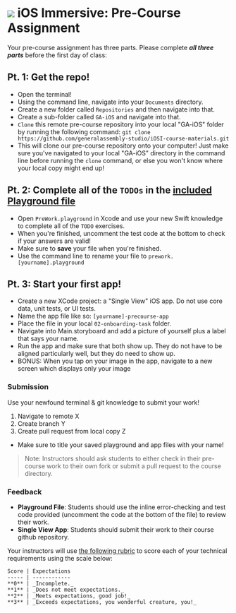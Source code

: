 # ![](https://ga-dash.s3.amazonaws.com/production/assets/logo-9f88ae6c9c3871690e33280fcf557f33.png) iOS Immersive: Pre-Course Assignment

Your pre-course assignment has three parts. Please complete ***all three parts*** before the first day of class:

## Pt. 1: Get the repo!
* Open the terminal! 
* Using the command line, navigate into your `Documents` directory. 
* Create a new folder called `Repositories` and then navigate into that. 
* Create a sub-folder called `GA-iOS` and navigate into that.
* `Clone` this remote pre-course repository into your local "GA-iOS" folder by running the following command: 
```git clone https://github.com/generalassembly-studio/iOSI-course-materials.git```
* This will clone our pre-course repository onto your computer! Just make sure you've navigated to your local "GA-iOS" directory in the command line before running the `clone` command, or else you won't know where your local copy might end up!

## Pt. 2: Complete all of the `TODOs` in the [included Playground file](./PreWork.playground/Contents.swift)
* Open `PreWork.playground` in Xcode and use your new Swift knowledge to complete all of the `TODO` exercises. 
* When you're finished, uncomment the test code at the bottom to check if your answers are valid!
* Make sure to **save** your file when you're finished. 
* Use the command line to rename your file to `prework.[yourname].playground`

## Pt. 3: Start your first app!
* Create a new XCode project: a "Single View" iOS app. Do not use core data, unit tests, or UI tests. 
* Name the app file like so: `[yourname]-precourse-app`
* Place the file in your local `02-onboarding-task` folder.
* Navigate into Main.storyboard and add a picture of yourself plus a label that says your name.
* Run the app and make sure that both show up. They do not have to be aligned particularly well, but they do need to show up.
* BONUS: When you tap on your image in the app, navigate to a new screen which displays only your image

### Submission

Use your newfound terminal & git knowledge to submit your work!

1. Navigate to remote X
2. Create branch Y
3. Create pull request from local copy Z

* Make sure to title your saved playground and app files with your name!

> Note: Instructors should ask students to either check in their pre-course work to their own fork or submit a pull request to the course directory.

### Feedback

* **Playground File**: Students should use the inline error-checking and test code provided (uncomment the code at the bottom of the file) to review their work.
* **Single View App**: Students should submit their work to their course github repository.

Your instructors will use [the following rubric](./assessment-rubric.md) to score each of your technical requirements using the scale below:

    Score | Expectations
    ----- | ------------
    **0** | _Incomplete._
    **1** | _Does not meet expectations._
    **2** | _Meets expectations, good job!_
    **3** | _Exceeds expectations, you wonderful creature, you!_
